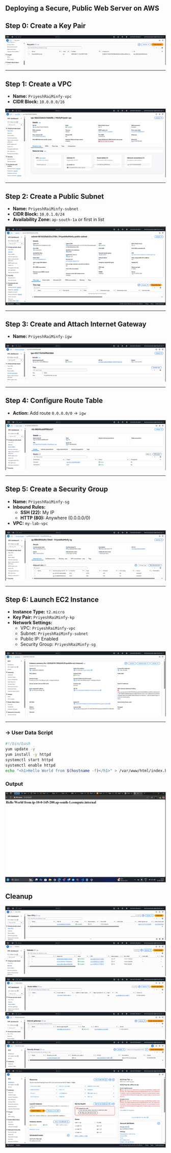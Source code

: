 ## Deploying a Secure, Public Web Server on AWS

## Step 0: Create a Key Pair
![Key Pair](./images/keyPairs.png)

---

## Step 1: Create a VPC

- **Name:** `PriyeshRaiMinfy-vpc`
- **CIDR Block:** `10.0.0.0/16`

![VPC](./images/custom_VPC.png)

---

## Step 2: Create a Public Subnet

- **Name:** `PriyeshRaiMinfy-subnet`
- **CIDR Block:** `10.0.1.0/24`
- **Availability Zone:** `ap-south-1a` or first in list

![Subnet](./images/customSubnet.png)

---

## Step 3: Create and Attach Internet Gateway

- **Name:** `PriyeshRaiMinfy-igw`

![Internet Gateway Created](./images/iGw.png)

---

## Step 4: Configure Route Table

- **Action:** Add route `0.0.0.0/0` → `igw`

![Route Table](./images/rTable.png)

---

## Step 5: Create a Security Group

- **Name:** `PriyeshRaiMinfy-sg`
- **Inbound Rules:**
  - **SSH (22):** My IP
  - **HTTP (80):** Anywhere (0.0.0.0/0)
- **VPC:** `my-lab-vpc`

![Security Group](./images/secgroup.png)

---

## Step 6: Launch EC2 Instance

- **Instance Type:** `t2.micro`
- **Key Pair:** `PriyeshRaiMinfy-kp`
- **Network Settings:**
  - VPC: `PriyeshRaiMinfy-vpc`
  - Subnet: `PriyeshRaiMinfy-subnet`
  - Public IP: Enabled
  - Security Group: `PriyeshRaiMinfy-sg`

![EC2 Instance](./images/ec2instance1.png)

---

### -> User Data Script

```bash
#!/bin/bash
yum update -y
yum install -y httpd
systemctl start httpd
systemctl enable httpd
echo "<h1>Hello World from $(hostname -f)</h1>" > /var/www/html/index.html
```

### Output
![Output](./images/output.png)

## Cleanup
![Output](./images/Screenshot%202025-06-11%20144230.png)
![Output](./images/Screenshot%202025-06-11%20144240.png)
![Output](./images/Screenshot%202025-06-11%20144246.png)
![Output](./images/Screenshot%202025-06-11%20144258.png)
![Output](./images/Screenshot%202025-06-11%20144332.png)
![Output](./images/Screenshot%202025-06-11%20144344.png)

